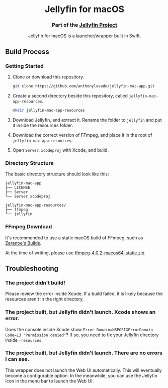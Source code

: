 <h1 align="center">Jellyfin for macOS</h1>
<h3 align="center">Part of the <a href="https://jellyfin.media">Jellyfin Project</a></h3>

<p align="center">
Jellyfin for macOS is a launcher/wrapper built in Swift.
</p>

## Build Process

### Getting Started

1. Clone or download this repository.
   ```sh
   git clone https://github.com/anthonylavado/jellyfin-mac-app.git
   ```
2. Create a second directory beside this repository, called `jellyfin-mac-app-resources`.
   ```sh
   mkdir jellyfin-mac-app-resources
   ```
3. Download Jellyfin, and extract it. Rename the folder to `jellyfin` and put it inside the resources folder.

4. Download the correct version of FFmpeg, and place it in the root of `jellyfin-mac-app-resources`.

5. Open `Server.xcodeproj` with Xcode, and build.


### Directory Structure

The basic directory structure should look like this:

```
jellyfin-mac-app
├── LICENSE
├── Server
└── Server.xcodeproj

jellyfin-mac-app-resources/
├── ffmpeg
└── jellyfin
```


### FFmpeg Download

It's recommended to use a static macOS build of FFmpeg, such as [Zeranoe's Builds](https://ffmpeg.zeranoe.com/builds/macos64/static/).

At the time of writing, please use [ffmpeg-4.0.2-macos64-static.zip](https://ffmpeg.zeranoe.com/builds/macos64/static/ffmpeg-4.0.2-macos64-static.zip).


## Troubleshooting

### The project didn't build!

Please review the error inside Xcode. If a build failed, it is likely because the resources aren't in the right directory.

### The project built, but Jellyfin didn't launch. Xcode shows an error.

Does the console inside Xcode show `Error Domain=NSPOSIXErrorDomain Code=13 "Permission denied"`? If so, you need to fix your Jellyfin directory inside `-resources`.

### The project built, but Jellyfin didn't launch. There are no errors I can see.

This wrapper does not launch the Web UI automatically. This will eventually become a configurable option. In the meanwhile, you can use the Jellyfin icon in the menu bar to launch the Web UI.
